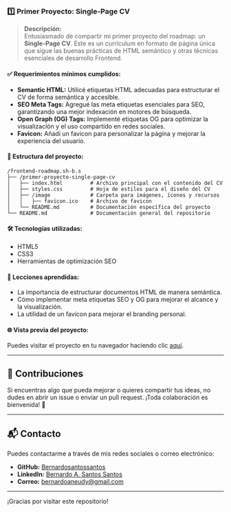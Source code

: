 ### 1️⃣ **Primer Proyecto: Single-Page CV**
> **Descripción:**  
Entusiasmado de compartir mi primer proyecto del roadmap: un **Single-Page CV**. Este es un currículum en formato de página única que sigue las buenas prácticas de HTML semántico y otras técnicas esenciales de desarrollo Frontend.

#### ✅ **Requerimientos mínimos cumplidos:**
- **Semantic HTML:** Utilicé etiquetas HTML adecuadas para estructurar el CV de forma semántica y accesible.
- **SEO Meta Tags:** Agregué las meta etiquetas esenciales para SEO, garantizando una mejor indexación en motores de búsqueda.
- **Open Graph (OG) Tags:** Implementé etiquetas OG para optimizar la visualización y el uso compartido en redes sociales.
- **Favicon:** Añadí un favicon para personalizar la página y mejorar la experiencia del usuario.

#### 📂 **Estructura del proyecto:**
```
/frontend-roadmap.sh-b.s
├── /primer-proyecto-single-page-cv
│   ├── index.html         # Archivo principal con el contenido del CV
│   ├── styles.css         # Hoja de estilos para el diseño del CV
│   ├── /image             # Carpeta para imágenes, íconos y recursos
│   │   ├── favicon.ico    # Archivo de favicon
│   └── README.md          # Documentación específica del proyecto
└── README.md              # Documentación general del repositorio
```


#### 🛠️ **Tecnologías utilizadas:**
- HTML5
- CSS3
- Herramientas de optimización SEO

#### 🚀 **Lecciones aprendidas:**
- La importancia de estructurar documentos HTML de manera semántica.
- Cómo implementar meta etiquetas SEO y OG para mejorar el alcance y la visualización.
- La utilidad de un favicon para mejorar el branding personal.


#### 🌐 **Vista previa del proyecto:**
Puedes visitar el proyecto en tu navegador haciendo clic [aquí](https://67970a30b8e334c49d24c1d5--creative-palmier-2014e1.netlify.app/).


---

## 🤝 Contribuciones

Si encuentras algo que pueda mejorar o quieres compartir tus ideas, no dudes en abrir un issue o enviar un pull request. ¡Toda colaboración es bienvenida! 🙌

---

## 📬 Contacto

Puedes contactarme a través de mis redes sociales o correo electrónico:
- **GitHub:** [Bernardosantossantos](https://www.github.com/Bernardosantossantos)
- **LinkedIn:** [Bernardo A. Santos Santos](https://www.linkedin.com/in/bernardo-a-santos-santos-59985b1a2)
- **Correo:** bernardoaneudy@gmail.com

---

¡Gracias por visitar este repositorio!
